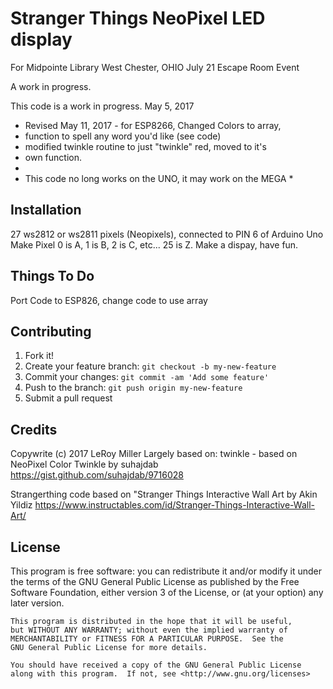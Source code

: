# Stranger Things NeoPixel LED display

For Midpointe Library West Chester, OHIO July 21 Escape Room Event

A work in progress.

This code is a work in progress. May 5, 2017
 * Revised May 11, 2017 - for ESP8266, Changed Colors to array, 
 * function to spell any word you'd like (see code)
 * modified twinkle routine to just "twinkle" red, moved to it's 
 * own function.
 *  
 *  This code no long works on the UNO, it may work on the MEGA * 

## Installation

27 ws2812 or ws2811 pixels (Neopixels), connected to PIN 6 of Arduino Uno
Make Pixel 0 is A, 1 is B, 2 is C, etc... 25 is Z.
Make a dispay, have fun.

## Things To Do

Port Code to ESP826, change code to use array

## Contributing

1. Fork it!
2. Create your feature branch: `git checkout -b my-new-feature`
3. Commit your changes: `git commit -am 'Add some feature'`
4. Push to the branch: `git push origin my-new-feature`
5. Submit a pull request

## Credits

Copywrite (c) 2017 LeRoy Miller
Largely based on: 
twinkle - based on NeoPixel Color Twinkle by suhajdab
  https://gist.github.com/suhajdab/9716028
  
  Strangerthing code based on "Stranger Things Interactive Wall Art by Akin Yildiz
  https://www.instructables.com/id/Stranger-Things-Interactive-Wall-Art/
  

## License

This program is free software: you can redistribute it and/or modify
    it under the terms of the GNU General Public License as published by
    the Free Software Foundation, either version 3 of the License, or
    (at your option) any later version.

    This program is distributed in the hope that it will be useful,
    but WITHOUT ANY WARRANTY; without even the implied warranty of
    MERCHANTABILITY or FITNESS FOR A PARTICULAR PURPOSE.  See the
    GNU General Public License for more details.

    You should have received a copy of the GNU General Public License
    along with this program.  If not, see <http://www.gnu.org/licenses>
